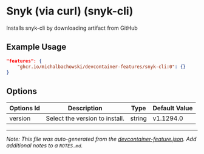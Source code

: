 
# Snyk (via curl) (snyk-cli)

Installs snyk-cli by downloading artifact from GitHub

## Example Usage

```json
"features": {
    "ghcr.io/michalbachowski/devcontainer-features/snyk-cli:0": {}
}
```

## Options

| Options Id | Description | Type | Default Value |
|-----|-----|-----|-----|
| version | Select the version to install. | string | v1.1294.0 |



---

_Note: This file was auto-generated from the [devcontainer-feature.json](https://github.com/michalbachowski/devcontainer-features/blob/main/./snyk-cli/devcontainer-feature.json).  Add additional notes to a `NOTES.md`._
